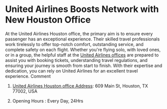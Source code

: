 
# United Airlines Boosts Network with New Houston Office

At the United Airlines Houston office, the primary aim is to ensure every passenger has an exceptional experience. Their skilled travel professionals work tirelessly to offer top-notch comfort, outstanding service, and complete safety on each flight. Whether you're flying solo, with loved ones, or in a group, the helpful staff at the [United Airlines offices](https://airlinesofficeguides.com/united-airlines/) are prepared to assist you with booking tickets, understanding travel regulations, and ensuring your journey is smooth from start to finish. With their expertise and dedication, you can rely on United Airlines for an excellent travel experience.
 Comment

1. [United Airlines Houston office Address](https://airlinesofficeguides.com/united-airlines/united-airlines-houston-office-in-texas/): 609 Main St, Houston, TX 77002, USA

2. Opening Hours : Every Day, 24Hrs